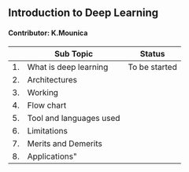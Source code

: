 ## Introduction to Deep Learning

#### Contributor: K.Mounica	

||Sub Topic	|	Status|
|-|-|-|	
|1.| What is deep learning|To be started|
|2.|Architectures||
|3.| Working||
|4.| Flow chart||
|5.| Tool and languages used||
|6.| Limitations||
|7.| Merits and Demerits||
|8.| Applications"||	
